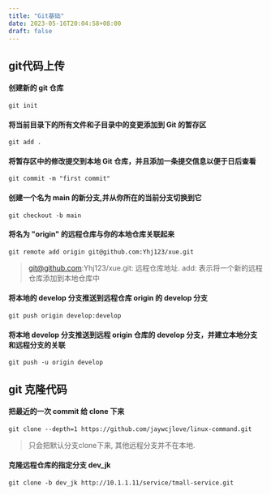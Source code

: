 ```yaml
---
title: "Git基础"
date: 2023-05-16T20:04:58+08:00
draft: false
---
```


## git代码上传
#### 创建新的 git 仓库
``` shell
git init
```
#### 将当前目录下的所有文件和子目录中的变更添加到 Git 的暂存区
``` shell
git add .
```
#### 将暂存区中的修改提交到本地 Git 仓库，并且添加一条提交信息以便于日后查看
``` shell
git commit -m "first commit"
```
#### 创建一个名为 main 的新分支,并从你所在的当前分支切换到它
``` shell
git checkout -b main
```
#### 将名为 "origin" 的远程仓库与你的本地仓库关联起来
``` shell
git remote add origin git@github.com:Yhj123/xue.git
```
> git@github.com:Yhj123/xue.git: 远程仓库地址.
> add: 表示将一个新的远程仓库添加到本地仓库中
#### 将本地的 develop 分支推送到远程仓库 origin 的 develop 分支
``` shell
git push origin develop:develop
```
#### 将本地 develop 分支推送到远程 origin 仓库的 develop 分支，并建立本地分支和远程分支的关联
``` shell
git push -u origin develop
```
## git 克隆代码
#### 把最近的一次 commit 给 clone 下来
``` shell
git clone --depth=1 https://github.com/jaywcjlove/linux-command.git
```
> 只会把默认分支clone下来, 其他远程分支并不在本地.
#### 克隆远程仓库的指定分支 dev_jk
``` 
git clone -b dev_jk http://10.1.1.11/service/tmall-service.git
```
